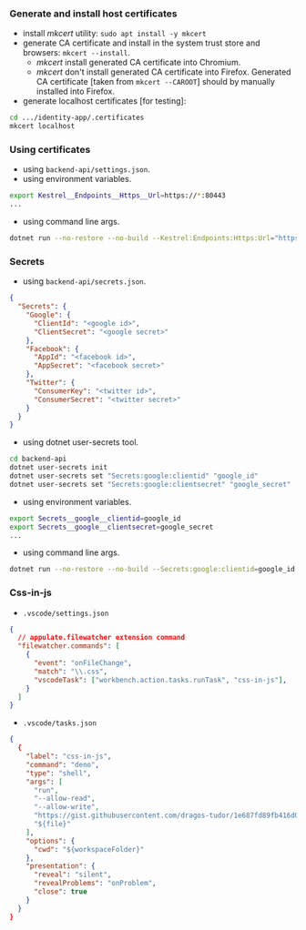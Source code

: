 ### Generate and install host certificates
- install *mkcert* utility: `sudo apt install -y mkcert`
- generate CA certificate and install in the system trust store and browsers: `mkcert --install`.
  - *mkcert* install generated CA certificate into Chromium.
  - *mkcert* don't install generated CA certificate into Firefox. Generated CA certificate [taken from `mkcert --CAROOT`] should by manually installed into Firefox.
- generate localhost certificates [for testing]:
```sh
cd .../identity-app/.certificates
mkcert localhost
```

### Using certificates
- using `backend-api/settings.json`.
- using environment variables.
```sh
export Kestrel__Endpoints__Https__Url=https://*:80443
...
```
- using command line args.
```sh
dotnet run --no-restore --no-build --Kestrel:Endpoints:Https:Url="https://*:80443" ...
```

### Secrets
- using `backend-api/secrets.json`.
```json
{
  "Secrets": {
    "Google": {
      "ClientId": "<google id>",
      "ClientSecret": "<google secret>"
    },
    "Facebook": {
      "AppId": "<facebook id>",
      "AppSecret": "<facebook secret>"
    },
    "Twitter": {
      "ConsumerKey": "<twitter id>",
      "ConsumerSecret": "<twitter secret>"
    }
  }
}
```
- using dotnet user-secrets tool.
```sh
cd backend-api
dotnet user-secrets init
dotnet user-secrets set "Secrets:google:clientid" "google_id"
dotnet user-secrets set "Secrets:google:clientsecret" "google_secret"
```
- using environment variables.
```sh
export Secrets__google__clientid=google_id
export Secrets__google__clientsecret=google_secret
...
```
- using command line args.
```sh
dotnet run --no-restore --no-build --Secrets:google:clientid=google_id ...
```


### Css-in-js
- `.vscode/settings.json`
```json
{
  // appulate.filewatcher extension command
  "filewatcher.commands": [
    {
      "event": "onFileChange",
      "match": "\\.css",
      "vscodeTask": ["workbench.action.tasks.runTask", "css-in-js"],
    }
  ]
}
```
- `.vscode/tasks.json`
```json
{
  {
    "label": "css-in-js",
    "command": "deno",
    "type": "shell",
    "args": [
      "run",
      "--allow-read",
      "--allow-write",
      "https://gist.githubusercontent.com/dragos-tudor/1e687fd89fb416d0c0581cd03f9368d6/raw/8182b6efce4e020e91972a36ee86d06556bf2f67/css-in-js.js",
      "${file}"
    ],
    "options": {
      "cwd": "${workspaceFolder}"
    },
    "presentation": {
      "reveal": "silent",
      "revealProblems": "onProblem",
      "close": true
    }
  }
}
```